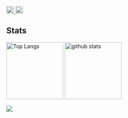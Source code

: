 <p align="left">
  <a href="https://capsule-render.vercel.app/api?type=waving&height=300&color=gradient&text=Yuffter%20Profile&textBg=false"/>
  <a href="https://github.com/Yuffter">
    <img height="20" src="https://komarev.com/ghpvc/?username=Yuffter" />
  </a>
  <a href="https://github.com/Yuffter">
    <img height="20" src="https://img.shields.io/github/followers/Yuffter?label=follow&logo=github&style=flat" />
  </a>
  </a>
</p>

## Stats
<p align="left"> 
  <img alt="Top Langs" height="150px" src="https://github-readme-stats.vercel.app/api/top-langs/?username=Yuffter&layout=compact&show_icons=true&theme=onedark" />
  <img alt="github stats" height="150px" src="https://github-readme-stats.vercel.app/api?username=Yuffter&theme=onedark&show_icons=ture" />
</p>

<p align="left">
  <a href="https://skillicons.dev">
    <img src="https://skillicons.dev/icons?i=c,cs,cpp,discord,dotnet,git,github,githubactions,latex,notion,p5js,py,unity,visualstudio,vscode" />
  </a>
</p>
